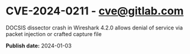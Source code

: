 # CVE-2024-0211 - cve@gitlab.com

DOCSIS dissector crash in Wireshark 4.2.0 allows denial of service via packet injection or crafted capture file

**Publish date:** 2024-01-03
